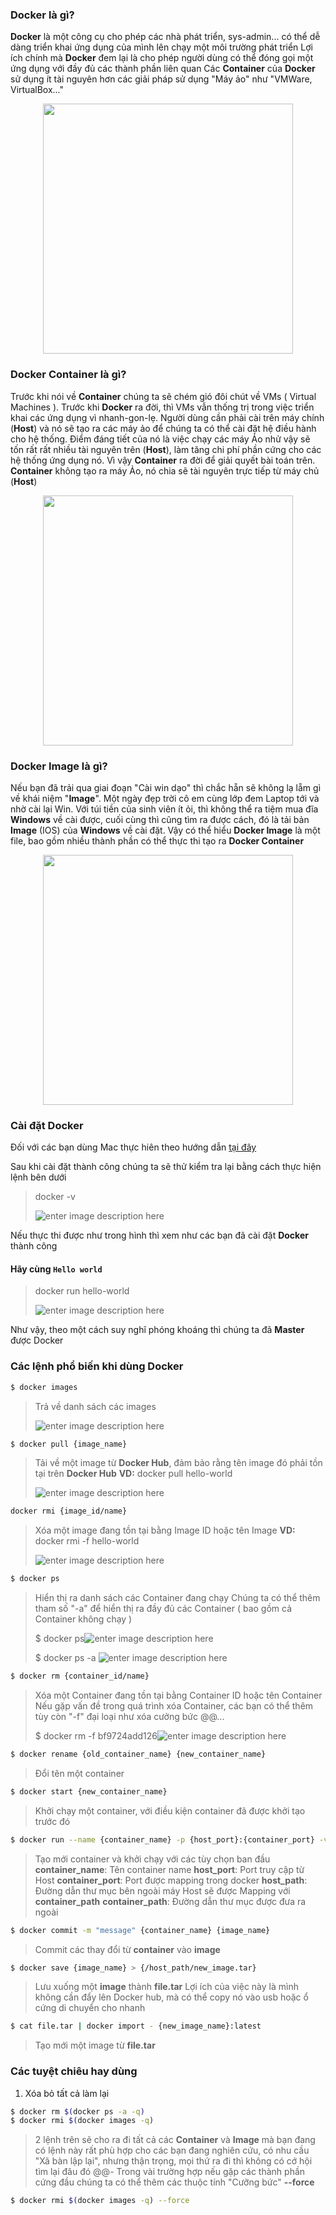 ### Docker là gì?
**Docker** là một công cụ cho phép các nhà phát triển, sys-admin... có thể dễ dàng triển khai ứng dụng của mình lên chạy một môi trường phát triển
Lợi ích chính mà **Docker** đem lại là cho phép người dùng có thể đóng gọi một ứng dụng với đầy đủ các thành phần liên quan
Các **Container** của **Docker** sử dụng ít tài nguyên hơn các giải pháp sử dụng "Máy ảo" như "VMWare, VirtualBox..."
<p align="center"> <img width="400" src="https://image.prntscr.com/image/QS1JWgViQMqFpY92iIUmPg.png"></p>

### Docker Container là gì?
Trước khi nói về **Container** chúng ta sẽ chém gió đôi chút về VMs ( Virtual Machines ).
Trước khi **Docker** ra đời, thì VMs vẫn thống trị trong việc triển khai các ứng dụng vì nhanh-gon-lẹ.
Người dùng cần phải cài trên máy chính (**Host**) và nó sẽ tạo ra các máy ảo để chúng ta có thể cài đặt hệ điều hành cho hệ thống.
Điểm đáng tiết của nó là việc chạy các máy Ảo nhử vậy sẽ tốn rất rất nhiều tài nguyên trên (**Host**), làm tăng chi phí phần cứng cho các hệ thống ứng dụng nó.
Vì vậy **Container** ra đời để giải quyết bài toán trên. **Container** không tạo ra máy Ảo, nó chia sẽ tài nguyên trực tiếp từ máy chủ (**Host**)
<p align="center"><img width="400"  src="https://i.imgur.com/xKsn6tM.png(https://i.imgur.com/xKsn6tM.png)"></p>

### Docker Image là gì?
Nếu bạn đã trải qua giai đoạn "Cài win dạo" thì chắc hẵn sẽ không lạ lẵm gì về khái niệm "**Image**". 
Một ngày đẹp trời cô em cùng lớp đem Laptop tới và nhờ cài lại Win. Với túi tiền của sinh viên ít ỏi, thì không thể ra tiệm mua đĩa **Windows** về cài được, cuối cùng thì cũng tìm ra được cách, đó là tải bản **Image** (IOS) của **Windows** về cài đặt.
Vậy có thể hiểu **Docker Image** là  một file, bao gồm nhiều thành phần có thể thực thi tạo ra **Docker Container**
<p align="center"><img width="400"  src="https://i.imgur.com/PzpHXGk.png"></p>

### Cài đặt Docker
Đối với các bạn dùng Mac thực hiên theo hướng dẫn [tại đây](https://docs.docker.com/docker-for-mac/install/)

Sau khi cài đặt thành công chúng ta sẽ thử kiểm tra lại bằng cách thực hiện lệnh bên dưới

> docker -v
>  
>  ![enter image description here](https://i.imgur.com/0nlfuyG.png)


Nếu thực thi được như trong hình thì xem như các bạn đã cài đặt **Docker** thành công
#### Hãy cùng `Hello world `
> docker run hello-world
> 
> ![enter image description here](https://i.imgur.com/8q8TOb1.png)

Như vậy, theo một cách suy nghĩ phóng khoáng thì chúng ta đã **Master** được Docker 

### Các lệnh phổ biến khi dùng Docker
```bash
$ docker images
```
>Trả về danh sách các images
>
>![enter image description here](https://i.imgur.com/0LDNi2v.png)

```bash
$ docker pull {image_name}
```
> Tải về một image từ **Docker Hub**, đảm bảo rằng tên image đó phải tồn tại trên **Docker Hub**
> **VD:**  docker pull hello-world
> 
> ![enter image description here](https://i.imgur.com/TXdi4H8.png)

```bash
docker rmi {image_id/name}
```
> Xóa một image đang tồn tại bằng Image ID hoặc tên Image
> **VD:** docker rmi -f hello-world
> 
> ![enter image description here](https://i.imgur.com/VveffX5.png)

```bash
$ docker ps
```
> Hiển thị ra danh sách các Container đang chạy
> Chúng ta có thể thêm tham số "-a" để  hiển thị ra đầy đủ các Container ( bao gồm cả Container không chạy )
> 
> $ docker ps![enter image description here](https://i.imgur.com/DpMrsPM.png)
> 
> $ docker ps -a
> ![enter image description here](https://i.imgur.com/zYfWoyJ.png)

```bash
$ docker rm {container_id/name}
```
> Xóa một Container đang tồn tại bằng Container ID hoặc tên Container 
> Nếu gặp vấn đề trong quá trình xóa Container, các bạn có thể thêm tùy còn "-f" đại loại như xóa cưởng bức @@...
> 
> $ docker rm -f bf9724add126![enter image description here](https://i.imgur.com/r6CDGXn.png)

```bash
$ docker rename {old_container_name} {new_container_name}
```
> Đổi tên một container

```bash
$ docker start {new_container_name}
```
> Khởi chạy một container, với điều kiện container đã được khởi tạo trước đó

```bash
$ docker run --name {container_name} -p {host_port}:{container_port} -v {/host_path}:{/container_path} -it {image_name} /bin/bash
```
> Tạo mới container và khởi chạy với các tùy chọn ban đầu
> **container_name**: Tên container name
> **host_port**: Port truy cập từ Host
> **container_port**: Port được mapping trong docker
> **host_path**: Đường dẫn thư mục bên ngoài máy Host sẽ được Mapping với **container_path**
> **container_path**: Đường dẫn thư mục được đưa ra ngoài

```bash
$ docker commit -m "message" {container_name} {image_name}
```
> Commit các thay đổi từ **container** vào **image**

```bash
$ docker save {image_name} > {/host_path/new_image.tar}
```
> Lưu xuống một **image** thành **file.tar**
> Lợi ích của việc này là mình không cần đẩy lên Docker hub, mà có thể copy nó vào usb hoặc ổ cứng di chuyển cho nhanh
> 

```bash
$ cat file.tar | docker import - {new_image_name}:latest
```
> Tạo mới một image từ **file.tar**


### Các tuyệt chiêu hay dùng
1. Xóa bỏ tất cả làm lại
```bash
$ docker rm $(docker ps -a -q)
$ docker rmi $(docker images -q)
```
> 2 lệnh trên sẽ cho ra đi tất cả các **Container** và **Image** mà bạn đang có
> lệnh này rất phù hợp cho các bạn đang nghiên cứu, có nhu cầu "Xã bàn lập lại", nhưng thận trọng, mọi thứ ra đi thì không có cớ hội tìm lại đâu đó @@-
> Trong vài trường hợp nếu gặp các thành phần cứng đầu chúng ta có thể thêm các thuộc tính "Cưỡng bức" **--force**
> 
```bash
$ docker rmi $(docker images -q) --force
```